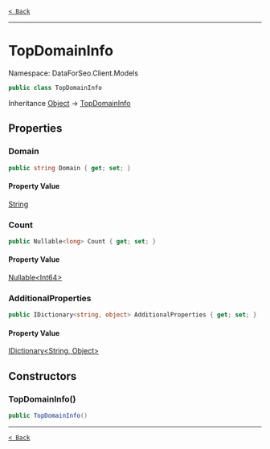[`< Back`](./)

---

# TopDomainInfo

Namespace: DataForSeo.Client.Models

```csharp
public class TopDomainInfo
```

Inheritance [Object](https://docs.microsoft.com/en-us/dotnet/api/system.object) → [TopDomainInfo](./dataforseo.client.models.topdomaininfo)

## Properties

### **Domain**

```csharp
public string Domain { get; set; }
```

#### Property Value

[String](https://docs.microsoft.com/en-us/dotnet/api/system.string)<br>

### **Count**

```csharp
public Nullable<long> Count { get; set; }
```

#### Property Value

[Nullable&lt;Int64&gt;](https://docs.microsoft.com/en-us/dotnet/api/system.nullable-1)<br>

### **AdditionalProperties**

```csharp
public IDictionary<string, object> AdditionalProperties { get; set; }
```

#### Property Value

[IDictionary&lt;String, Object&gt;](https://docs.microsoft.com/en-us/dotnet/api/system.collections.generic.idictionary-2)<br>

## Constructors

### **TopDomainInfo()**

```csharp
public TopDomainInfo()
```

---

[`< Back`](./)
